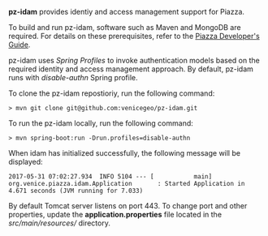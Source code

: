 **pz-idam** provides identiy and access management support for Piazza. 

To build and run pz-idam, software such as Maven and MongoDB are required.  For details on these prerequisites, refer to the
[Piazza Developer's Guide](https://pz-docs.geointservices.io/devguide/index.html#_piazza_core_overview).

pz-idam uses _Spring Profiles_ to invoke authentication models based on the required identity and access management approach.   By default, pz-idam runs with _disable-authn_ Spring profile.

To clone the pz-idam repostioriy, run the following command:

`> mvn git clone git@github.com:venicegeo/pz-idam.git`
    
To run the pz-idam locally, run the following command:

`> mvn spring-boot:run -Drun.profiles=disable-authn`

When idam has initialized successfully, the following message will be displayed:

`2017-05-31 07:02:27.934  INFO 5104 --- [           main] org.venice.piazza.idam.Application       : Started Application in 4.671 seconds (JVM running for 7.033)`

By default Tomcat server listens on port 443.   To change port and other properties, update the **application.properties** file located in the _src/main/resources/_ directory.
